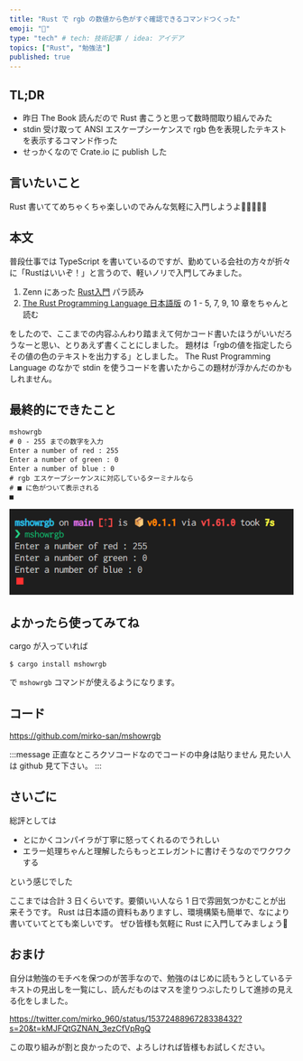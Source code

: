 ```yaml
---
title: "Rust で rgb の数値から色がすぐ確認できるコマンドつくった"
emoji: "🦀"
type: "tech" # tech: 技術記事 / idea: アイデア
topics: ["Rust", "勉強法"]
published: true
---
```


## TL;DR

- 昨日 The Book 読んだので Rust 書こうと思って数時間取り組んでみた
- stdin 受け取って ANSI エスケープシーケンスで rgb 色を表現したテキストを表示するコマンド作った
- せっかくなので Crate.io に publish した

## 言いたいこと

Rust 書いててめちゃくちゃ楽しいのでみんな気軽に入門しようよ🤟🤟🤟🤟🤟

## 本文

普段仕事では TypeScript を書いているのですが、勤めている会社の方々が折々に「Rustはいいぞ！」と言うので、軽いノリで入門してみました。

1. Zenn にあった [Rust入門](https://zenn.dev/mebiusbox/books/22d4c1ed9b0003) パラ読み
2. [The Rust Programming Language 日本語版](https://doc.rust-jp.rs/book-ja/title-page.html) の 1 - 5, 7, 9, 10 章をちゃんと読む

をしたので、ここまでの内容ふんわり踏まえて何かコード書いたほうがいいだろうなーと思い、とりあえず書くことにしました。
題材は「rgbの値を指定したらその値の色のテキストを出力する」としました。 The Rust Programming Language のなかで stdin を使うコードを書いたからこの題材が浮かんだのかもしれません。

## 最終的にできたこと

```
mshowrgb
# 0 - 255 までの数字を入力
Enter a number of red : 255
Enter a number of green : 0
Enter a number of blue : 0
# rgb エスケープシーケンスに対応しているターミナルなら
# ■ に色がついて表示される
■
```

![](/images/c1e68c896efb3d/2022-06-19_133414.png)

## よかったら使ってみてね

cargo が入っていれば

```
$ cargo install mshowrgb
```

で `mshowrgb` コマンドが使えるようになります。

## コード

https://github.com/mirko-san/mshowrgb

:::message
正直なところクソコードなのでコードの中身は貼りません
見たい人は github 見て下さい。
:::

## さいごに

総評としては

- とにかくコンパイラが丁寧に怒ってくれるのでうれしい
- エラー処理ちゃんと理解したらもっとエレガントに書けそうなのでワクワクする

という感じでした

ここまでは合計 3 日くらいです。要領いい人なら 1 日で雰囲気つかむことが出来そうです。
Rust は日本語の資料もありますし、環境構築も簡単で、なにより書いていてとても楽しいです。
ぜひ皆様も気軽に Rust に入門してみましょう🤟

## おまけ

自分は勉強のモチベを保つのが苦手なので、勉強のはじめに読もうとしているテキストの見出しを一覧にし、読んだものはマスを塗りつぶしたりして進捗の見える化をしました。

https://twitter.com/mirko_960/status/1537248896728338432?s=20&t=kMJFQtGZNAN_3ezCfVpRgQ

この取り組みが割と良かったので、よろしければ皆様もお試しください。
